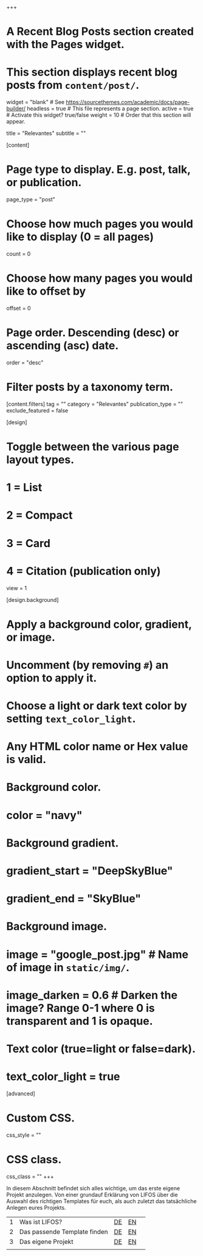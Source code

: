 +++
# A Recent Blog Posts section created with the Pages widget.
# This section displays recent blog posts from `content/post/`.

widget = "blank"  # See https://sourcethemes.com/academic/docs/page-builder/
headless = true  # This file represents a page section.
active = true  # Activate this widget? true/false
weight = 10  # Order that this section will appear.
 
title = "Relevantes"
subtitle = ""

[content]
  # Page type to display. E.g. post, talk, or publication.
  page_type = "post"

  # Choose how much pages you would like to display (0 = all pages)
  count = 0

  # Choose how many pages you would like to offset by
  offset = 0

  # Page order. Descending (desc) or ascending (asc) date.
  order = "desc"

  # Filter posts by a taxonomy term.
  [content.filters]
    tag = ""
    category = "Relevantes"
    publication_type = ""
    exclude_featured = false

[design]
  # Toggle between the various page layout types.
  #   1 = List
  #   2 = Compact
  #   3 = Card
  #   4 = Citation (publication only)
  view = 1

[design.background]
  # Apply a background color, gradient, or image.
  #   Uncomment (by removing `#`) an option to apply it.
  #   Choose a light or dark text color by setting `text_color_light`.
  #   Any HTML color name or Hex value is valid.

  # Background color.
  # color = "navy"

  # Background gradient.
  # gradient_start = "DeepSkyBlue"
  # gradient_end = "SkyBlue"

  # Background image.
  # image = "google_post.jpg"  # Name of image in `static/img/`.
  # image_darken = 0.6  # Darken the image? Range 0-1 where 0 is transparent and 1 is opaque.

  # Text color (true=light or false=dark).
  # text_color_light = true  

[advanced]
 # Custom CSS.
 css_style = ""

 # CSS class.
 css_class = ""
+++

<a id="Relevantes"></a>

In diesem Abschnitt befindet sich alles wichtige, um das erste eigene Projekt anzulegen. Von einer grundauf Erklärung von LIFOS über die Auswahl des richtigen Templates für euch, als auch zuletzt das tatsächliche Anlegen eures Projekts.  

|  |  |  |  |  |
| --- | --- | --- | --- | --- |
| 1 | Was ist LIFOS? |[DE](/post/lifos-orientierung) | [EN](/post/lifos-orientierung-eng)| 
| 2 | Das passende Template finden| [DE](/post/under-construction) | [EN](/post/under-construction)| 
| 3 | Das eigene Projekt|  [DE](/post/lifos-eigenesProjekt) | [EN](/post/lifos-eigenesProjekt-eng)| 
|  |  |    



